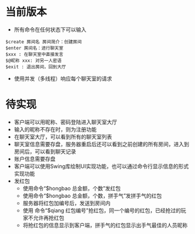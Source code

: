 # 当前版本

* 所有命令在任何状态下可以输入

```
$create 房间名 房间简介：创建房间　　
$enter 房间名：进行聊天室　　
$xxx : 在聊天室中直接发言　　
$@昵称 xxx: 对另一人密语　　
$exit : 退出房间，回到大厅
```

* 使用并发（多线程）响应每个聊天室的请求

# 待实现

* 客户端可以用昵称、密码登陆进入聊天室大厅
* 输入的昵称不存在时，则为注册功能　
* 在聊天室大厅，可以看到所有的聊天室列表
* 聊天室信息需要存盘，服务器重启后还可以看到之前创建的所有房间，进入到房间后，可以看到聊天记录　
* 账户信息需要存盘
* 客户端可以使用Swing库绘制UI实现功能，也可以通过命令行显示信息的形式实现功能
* 发红包
    * 使用命令“$hongbao 总金额，个数”发红包　　  
    * 使用命令“$hongbao 总金额，个数，拼手气”发拼手气的红包　　  
    * 服务器将红包加编号后，发送到房间内　　  
    * 使用 命令“$qiang 红包编号”抢红包，同一个编号的红包，已经抢过的玩家不允许再抢红包　　  
    * 将抢红包的信息显示到客户端，拼手气的红包显示出手气最佳的人员昵称　　
